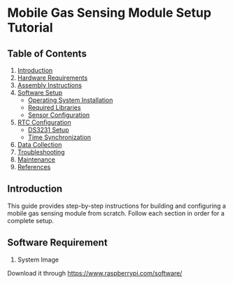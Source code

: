 # Mobile Gas Sensing Module Setup Tutorial

## Table of Contents

1. [Introduction](#introduction)
2. [Hardware Requirements](#hardware-requirements)
3. [Assembly Instructions](#assembly-instructions)
4. [Software Setup](#software-setup)
   - [Operating System Installation](#operating-system-installation)
   - [Required Libraries](#required-libraries)
   - [Sensor Configuration](#sensor-configuration)
5. [RTC Configuration](#rtc-configuration)
   - [DS3231 Setup](#ds3231-setup)
   - [Time Synchronization](#time-synchronization)
6. [Data Collection](#data-collection)
7. [Troubleshooting](#troubleshooting)
8. [Maintenance](#maintenance)
9. [References](#references)

## Introduction

This guide provides step-by-step instructions for building and configuring a mobile gas sensing module from scratch. Follow each section in order for a complete setup.

## Software Requirement
1. System Image

Download it through https://www.raspberrypi.com/software/

